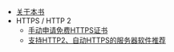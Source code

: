 * [关于本书](/)
* HTTPS / HTTP 2
    * [手动申请免费HTTPS证书](HTTPS/手动申请免费HTTPS证书.md)
    * [支持HTTP2、自动HTTPS的服务器软件推荐](HTTPS/支持HTTP2、自动HTTPS的服务器软件推荐.md)
